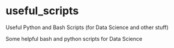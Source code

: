 # useful_scripts
Useful Python and Bash Scripts (for Data Science and other stuff)

Some helpful bash and python scripts for Data Science
